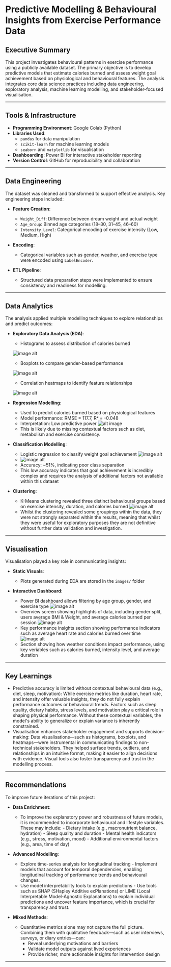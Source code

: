 # Predictive Modelling & Behavioural Insights from Exercise Performance Data

## Executive Summary

This project investigates behavioural patterns in exercise performance using a publicly available dataset. The primary objective is to develop predictive models that estimate calories burned and assess weight goal achievement based on physiological and behavioural features. The analysis integrates core data science practices including data engineering, exploratory analysis, machine learning modelling, and stakeholder-focused visualisation.

---

## Tools & Infrastructure

- **Programming Environment**: Google Colab (Python)
- **Libraries Used**:
  - `pandas` for data manipulation
  - `scikit-learn` for machine learning models
  - `seaborn` and `matplotlib` for visualisation
- **Dashboarding**: Power BI for interactive stakeholder reporting
- **Version Control**: GitHub for reproducibility and collaboration

---

## Data Engineering

The dataset was cleaned and transformed to support effective analysis. Key engineering steps included:

- **Feature Creation**:
  - `Weight_Diff`: Difference between dream weight and actual weight
  - `Age_Group`: Binned age categories (18–30, 31–45, 46–60)
  - `Intensity_Level`: Categorical encoding of exercise intensity (Low, Medium, High)

- **Encoding**:
  - Categorical variables such as gender, weather, and exercise type were encoded using `LabelEncoder`.

- **ETL Pipeline**:
  - Structured data preparation steps were implemented to ensure consistency and readiness for modelling.

---

## Data Analytics

The analysis applied multiple modelling techniques to explore relationships and predict outcomes:

- **Exploratory Data Analysis (EDA)**:
  - Histograms to assess distribution of calories burned
    
  ![image alt](https://github.com/phillnatt/exercise-performance-insights/blob/a71109f914a3c4abc9860b1e78440a832ec1b30a/02%20Images/calorie_burn_by_exercise.png)
  
  - Boxplots to compare gender-based performance
    
  ![image alt](https://github.com/phillnatt/exercise-performance-insights/blob/a71109f914a3c4abc9860b1e78440a832ec1b30a/02%20Images/Calories_burned_gender.png)
  
  - Correlation heatmaps to identify feature relationships
    
  ![image alt](https://github.com/phillnatt/exercise-performance-insights/blob/a71109f914a3c4abc9860b1e78440a832ec1b30a/02%20Images/correlation_heatmap.png)

- **Regression Modelling**:
  - Used to predict calories burned based on physiological features
  - Model performance: RMSE = 117.7, R² = -0.048
  - Interpretation: Low predictive power
  ![alt image](https://github.com/phillnatt/exercise-performance-insights/blob/5d7586acb64b77aeacd7eec4ee6b6eb8d70bba9d/02%20Images/Rnumber.png)
  - This is likely due to missing contextual factors such as diet, metabolism and exercise consistency.


- **Classification Modelling**:
  - Logistic regression to classify weight goal achievement
  ![image alt](https://github.com/phillnatt/exercise-performance-insights/blob/0615cf5f287337e25e4ff4200a9773fd5120ce2c/02%20Images/Classification_matrix.png)
  - ![image alt](https://github.com/phillnatt/exercise-performance-insights/blob/0615cf5f287337e25e4ff4200a9773fd5120ce2c/02%20Images/confusion_matrix.png)
  - Accuracy: ~51%, indicating poor class separation
  - This low accuracy indicates that goal achievement is incredibly complex and requires the analysis of additional factors not available within this dataset
  

- **Clustering**:
  - K-Means clustering revealed three distinct behavioural groups based on exercise intensity, duration, and calories burned
![image alt](https://github.com/phillnatt/exercise-performance-insights/blob/main/02%20Images/K_Means_Clustering.png)
  - Whilst the clustering revealed some groupings within the data, they were not strongly separated within the results, meaning that whilst they were useful for exploratory purposes they are not definitive without further data validation and investigation. 
---

## Visualisation

Visualisation played a key role in communicating insights:

- **Static Visuals**:
  - Plots generated during EDA are stored in the `images/` folder

- **Interactive Dashboard**:
  - Power BI dashboard allows filtering by age group, gender, and exercise type
![image alt](https://github.com/phillnatt/exercise-performance-insights/blob/0615cf5f287337e25e4ff4200a9773fd5120ce2c/03%20Dashboard/Dashboard1_Overview.png)
  - Overview screen showing highlights of data, including gender split, users average BMI & Weight, and average calories burned per session
![image alt](https://github.com/phillnatt/exercise-performance-insights/blob/0615cf5f287337e25e4ff4200a9773fd5120ce2c/03%20Dashboard/Dashboard2_Performance_insights.png)
  - Key performance insights section showing performance indicators such as average heart rate and calories burned over time
![image alt](https://github.com/phillnatt/exercise-performance-insights/blob/0615cf5f287337e25e4ff4200a9773fd5120ce2c/03%20Dashboard/Dashboard3_Environmental_Factors.png)
  - Section showing how weather conditions impact performance, using key veriables such as calories burned, intensity level, and average duration

---

## Key Learnings

- Predictive accuracy is limited without contextual behavioural data (e.g., diet, sleep, motivation): While exercise metrics like duration, heart rate, and intensity offer valuable insights, they do not fully explain performance outcomes or behavioural trends. Factors such as sleep quality, dietary habits, stress levels, and motivation play a critical role in shaping physical performance. Without these contextual variables, the model's ability to generalize or explain variance is inherently constrained.
- Visualisation enhances stakeholder engagement and supports decision-making: Data visualisations—such as histograms, boxplots, and heatmaps—were instrumental in communicating findings to non-technical stakeholders. They helped surface trends, outliers, and relationships in an intuitive format, making it easier to align decisions with evidence. Visual tools also foster transparency and trust in the modelling process.

---

## Recommendations

To improve future iterations of this project:

- **Data Enrichment**:
  - To improve the explanatory power and robustness of future models, it is recommended to incorporate behavioural and lifestyle variables. These may include:
        - Dietary intake (e.g., macronutrient balance, hydration)
        - Sleep quality and duration
        - Mental health indicators (e.g., stress, motivation, mood)
        - Additional environmental factors (e.g., area, time of day)

- **Advanced Modelling**:
  - Explore time-series analysis for longitudinal tracking
        -  Implement models that account for temporal dependencies, enabling longitudinal tracking of performance trends and behavioural changes.
  - Use model interpretability tools to explain predictions
        - Use tools such as SHAP (SHapley Additive exPlanations) or LIME (Local Interpretable Model-Agnostic Explanations) to explain individual predictions and uncover feature importance, which is crucial for transparency and trust.

- **Mixed Methods**:
  - Quantitative metrics alone may not capture the full picture. Combining them with qualitative feedback—such as user interviews, surveys, or diary entries—can:
      - Reveal underlying motivations and barriers
      - Validate model outputs against lived experiences
      - Provide richer, more actionable insights for intervention design

---
